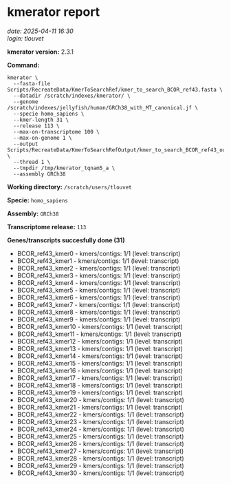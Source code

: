 # kmerator report
*date: 2025-04-11 16:30*  
*login: tlouvet*

**kmerator version:** 2.3.1

**Command:**

```
kmerator \
  --fasta-file Scripts/RecreateData/KmerToSearchRef/kmer_to_search_BCOR_ref43.fasta \
  --datadir /scratch/indexes/kmerator/ \
  --genome /scratch/indexes/jellyfish/human/GRCh38_with_MT_canonical.jf \
  --specie homo_sapiens \
  --kmer-length 31 \
  --release 113 \
  --max-on-transcriptome 100 \
  --max-on-genome 1 \
  --output Scripts/RecreateData/KmerToSearchRefOutput/kmer_to_search_BCOR_ref43_output \
  --thread 1 \
  --tmpdir /tmp/kmerator_tqnam5_a \
  --assembly GRCh38
```

**Working directory:** `/scratch/users/tlouvet`

**Specie:** `homo_sapiens`

**Assembly:** `GRCh38`

**Transcriptome release:** `113`

**Genes/transcripts succesfully done (31)**

- BCOR_ref43_kmer0 - kmers/contigs: 1/1 (level: transcript)
- BCOR_ref43_kmer1 - kmers/contigs: 1/1 (level: transcript)
- BCOR_ref43_kmer2 - kmers/contigs: 1/1 (level: transcript)
- BCOR_ref43_kmer3 - kmers/contigs: 1/1 (level: transcript)
- BCOR_ref43_kmer4 - kmers/contigs: 1/1 (level: transcript)
- BCOR_ref43_kmer5 - kmers/contigs: 1/1 (level: transcript)
- BCOR_ref43_kmer6 - kmers/contigs: 1/1 (level: transcript)
- BCOR_ref43_kmer7 - kmers/contigs: 1/1 (level: transcript)
- BCOR_ref43_kmer8 - kmers/contigs: 1/1 (level: transcript)
- BCOR_ref43_kmer9 - kmers/contigs: 1/1 (level: transcript)
- BCOR_ref43_kmer10 - kmers/contigs: 1/1 (level: transcript)
- BCOR_ref43_kmer11 - kmers/contigs: 1/1 (level: transcript)
- BCOR_ref43_kmer12 - kmers/contigs: 1/1 (level: transcript)
- BCOR_ref43_kmer13 - kmers/contigs: 1/1 (level: transcript)
- BCOR_ref43_kmer14 - kmers/contigs: 1/1 (level: transcript)
- BCOR_ref43_kmer15 - kmers/contigs: 1/1 (level: transcript)
- BCOR_ref43_kmer16 - kmers/contigs: 1/1 (level: transcript)
- BCOR_ref43_kmer17 - kmers/contigs: 1/1 (level: transcript)
- BCOR_ref43_kmer18 - kmers/contigs: 1/1 (level: transcript)
- BCOR_ref43_kmer19 - kmers/contigs: 1/1 (level: transcript)
- BCOR_ref43_kmer20 - kmers/contigs: 1/1 (level: transcript)
- BCOR_ref43_kmer21 - kmers/contigs: 1/1 (level: transcript)
- BCOR_ref43_kmer22 - kmers/contigs: 1/1 (level: transcript)
- BCOR_ref43_kmer23 - kmers/contigs: 1/1 (level: transcript)
- BCOR_ref43_kmer24 - kmers/contigs: 1/1 (level: transcript)
- BCOR_ref43_kmer25 - kmers/contigs: 1/1 (level: transcript)
- BCOR_ref43_kmer26 - kmers/contigs: 1/1 (level: transcript)
- BCOR_ref43_kmer27 - kmers/contigs: 1/1 (level: transcript)
- BCOR_ref43_kmer28 - kmers/contigs: 1/1 (level: transcript)
- BCOR_ref43_kmer29 - kmers/contigs: 1/1 (level: transcript)
- BCOR_ref43_kmer30 - kmers/contigs: 1/1 (level: transcript)
